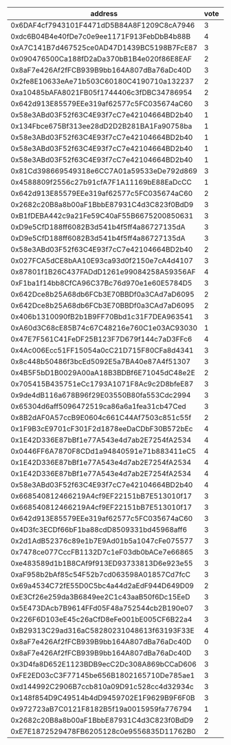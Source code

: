 address|vote|timestamp|signature
---|---|---|---
0x6DAF4cf7943101F4471dD5B84A8F1209C8cA7946|3|1601042972|0x0a01f38e20e4bec3a128acd299fa6abbd2ec12eaff9cfb4e9410bb9f08492ceb5fa36c8a7090165de37d34b9d62a0ed9d8b6948cf582e1863b42c8d574398c4e1c
0xdc6B04B4e40fDe7c0e9ee1171F913FebDbB4b88B|4|1601043277|0x71d38d244a7d64179ae5954a64f171b745cd5dcaff382415e30be55020076465233580a596a55d793a0b4f864d38c32c69da0f6ad0fac93f9a34e790f9d81da01b
0xA7C141B7d467525ce0AD47D1439BC5198B7FcE87|3|1601043437|0x3e67a224750d6c7f1d0eea3855807ffd18f3b97dc98c1c54aa0ed03982a3366d6125fbc171d8e51d6225afbdf6da524d604b9292b840b262b2d99632918775151c
0x090476500Ca188fD2aDa370bB1B4e020f86E8EAF|2|1601043610|0x9bfb962b366737b0925d18d31723bc65cecfc68d864c10ab99e4404789734ef90fbd848e78eccd841a8cee2df9a78f6dcde84183733861c236ab04bf1afa239d1b
0x8aF7e426Af2fFCB939B9bb164A807dBa76aDc40D|3|1601043716|0x5f505b9b117c145a219b9ae4ae02633c3e97fbdbb4d44b2e593fa8abd8ac06bb517f636527d9b6ea36c96d754ea52481cc47d7b9a0b2a35335b7246eaf1d904e1c
0x2fe8E10633eAe71b503C60180C4190710a132237|2|1601044272|0x138ffe9cc86ebf30ae224a107fdd4fb9fffb16de5fdd97688e025207a0303230169130fc05530fefb51b76198fc0ef6940698ef49aa5b5791195c108b926087b1c
0xa10485bAFA8021FB05f1744406c3fDBC34786954|2|1601044489|0xa07b9d0acdee4ebb88f23e5700312e4ab1065f7869d377474d7d178c74c4dca3168888b3ba3bfc84ce660e1b290ac2ac6acdd43beed6a80ff41b42bfde7c5b151c
0x642d913E85579EEe319af62577c5FC035674aC60|3|1601044514|0xcc0182b3e0dbc381e5ff181b294d11fcf88c9cbe20e2ea4a49589429d5dfbdf51e8a1c25fec8a1270fff8eb7e0256fe8c68bbfd66fa18a87d90c0c1316e5204c1b
0x58e3ABd03F52f63C4E93f7cC7e42104664BD2b40|1|1601045122|0xcc83b5af9065a34e006b883d5324072d964fb20ce2102d3836ec137a88367a8e15afb60d0a0b7c98bb7d0ac995516881c005b66ff77e88e97290e636dcb279e51b
0x134Fbce675Bf313ee28dD2D2B281BA1Fa90758ba|1|1601045235|0x930477eb44bf8e43730f8a4c225a0d3c426c88645a571765d0bf522471b3a5201ee8a66750cfbafe3316c0318724e44e74ec1357d3cad4fbd40be92c725692d91c
0x58e3ABd03F52f63C4E93f7cC7e42104664BD2b40|1|1601045273|0x391e180170a24d3295830bdb8c1aa31ee36fea3d5e61e2a0801953330359eb5a003171fc0be78580368f558c9b3aef00f7b255eac3a18826c706e4249c6bf4ff1b
0x58e3ABd03F52f63C4E93f7cC7e42104664BD2b40|1|1601045341|0xe375d98aeaf41e3391a4c5605fce5af9df1f055ea777a2553540d070351ecd055847d3886dfebfba8bef061af951a188c216e1baec1f91121b2546003540c4a21c
0x58e3ABd03F52f63C4E93f7cC7e42104664BD2b40|1|1601045399|0xbfc30a3f13910f1e3788be4442fe17ef5a287da44bfafa9a0c5e3a0102ab91fa57704ebc829c60a8fa04f34de6ec95c06fd0cead9f571b5f3c5cb1eb8872b7661c
0x81Cd398669549318e6CC7A01a59533eDe792d869|3|1601045516|0x4067992077dbe3edada4d2796b0a3348ede733b66dd413cbc7a289e01d9b398b0e1336c601836a442801b3b65dce4ecf5d62584b998b6cf065dd8ebdf25344e51b
0x4588809f2556c27b91cfA7F1A11169bE88EaDcCC|1|1601048782|0xf5bf6be84d521a6c6718f42a2987908bbf8f043f435eff211cfef58970f65a32748aae8bf5fc973c65d7d7c53fbd411058bd93717b97ee8d6d6db66cbf32f8be1b
0x642d913E85579EEe319af62577c5FC035674aC60|2|1601050639|0x16dbb1844dd4eb08b94b40305d4d55f82e91267a12b65d76c74a0f21d6ae959835f048cce6eceeef87e24693ea98847eaa8c3b0a922849055c31bc8defbae99b1b
0x2682c20B8a8b00aF1BbbE87931C4d3C823f0BdD9|3|1601052103|0xf6101b16001523261bf6ce45d1aea100fb6f7d4bbea144773c56c60371e280263668ca74a70c7cd71d5536be689e4d1628c537b3ce1ae79e3d35716c8ed842ed1b
0xB1fDEBA442c9a21Fe59C40aF55B6675200850631|3|1601053747|0xdb99308cc98d52ecec06fb058b3644b09370ed4931c7d4f7840dfb98c355f4770d0fece9c71a38403eaf34ced1522d4a8cab1f84548d69a2ceb0da7df1fed10e1c
0xD9e5CfD188ff6082B3d541b4f5ff4a86727135dA|3|1601056693|0x77638e09eda042b0d6bd62722dfb7f956028eca9f9da44bd2329874fe4eef7ad1cd94da1d6320faca6c292ca6692326095fdf85815efa8973e5deae9ed934d941b
0xD9e5CfD188ff6082B3d541b4f5ff4a86727135dA|3|1601056771|0x62e9d5fa1c55826a92e9951694e70b9d1f042c45239ab92b379f085c720f79dc47e3d47d44a53ac0277d6e7816ada046534521adf12f2a173d8ac50786ffe4fb1b
0x58e3ABd03F52f63C4E93f7cC7e42104664BD2b40|2|1601059736|0x6952f0176876d060d2f95f94259c5954a26324937f00bcbabfa2bfd760ea55c511e41f77e3305448988719d19ecbf60fee526a87e81fb8888ef2c7a243394d521c
0x027FCA5dCE8bAA10E93ca93d0f2150e7cA4d4107|3|1601059767|0x3c60abe921cbe98e9c5a1d0689f2b33df380dd66e7d5ed648a6b7ebd3d25f2a20951d7c630d31d1632a95001a7fac7db215d5ea04273b1e755033dae1cc1884b1b
0x87801f1B26C437FADdD1261e99084258A59356AF|4|1601060847|0x7cbcbb08a52f67b6bc9d5d64be4dbf578b094bd3f84db4e2905e38da44be801a4f91a653470070512d7bb5e1a692630028aaa8f5c28ed00f9e19735ba411835c1c
0xF1ba1f14bb8CfCA96C37Bc76d970e1e60E5784D5|3|1601074002|0xdd79c7a68bdea1b13bb4597644df218c4875f2c2ee007ac53b27295e4e88f6ce52ef8dd4d287dfbba6f073980139d7c40363e2b393d119acd2ff1f6dad3f55691b
0x642Dce8b25A68db6FCb3E70BBDf0a3CAd7aD6095|2|1601074604|0xd19c6289e371a9a5bca081a2b01d4595541139080c9d0757a5e59c10c51afd4c16d88c5f6396699d47129f81bc6b4289e76c3d51a167ec8ee00873989e8401571c
0x642Dce8b25A68db6FCb3E70BBDf0a3CAd7aD6095|2|1601075076|0xf3c994ccc8452f8b9068c9160c5ad0f66de49557c1946adb1dfc739af1c8656458a516cdd109dbedc6b5179866d5bfb56e46d27626dbd962f0c8c5f0942873a71c
0x406b1310090fB2b1B9FF70Bbd1c31F7DEA963541|3|1601077548|0x5982f32ea713f20e1e3d550b2d42a1c7cd16efc5003a27c1e57130bbac89cfce3f767e1bacd6fe9d7aacfa2490d39e57f69544c259bafbf50b485ada9df634801c
0xA60d3C68cE85B74c67C48216e760C1e03AC93030|1|1601079527|0x2214703c5c10e33dd23fb9cb408d8514ba69ac907e0ba3cb6ef91b03d6cea92e4f0dc2ac8acbd8e63b9247635c3575a5190a1fcc26cf188d6520c942cb51094f1b
0x47E7F561C41FeDF25B123F7D679f144c7aD3FFc6|4|1601079821|0x03abfeb7f518c0225aab12c476df0f53f9e1f5cf5f7dba6a7b22cd3e3e815eec63329197dcc3b05a7cf3a01013918582d8e4cd7656772b0bbf406fe93e5b962e1c
0x4Ac006Ecc51FF15054a0cC21D715F80CFa8d4341|3|1601086073|0x67f6d52336472322800a411d0a390f52db68817b57ba399d4bcc79ec9473161f5e8de05517c6af3712a645965deab3b35488e932c755b14c11f125d38fcff3d11c
0x8c448b50486f3bcEd5092E5a7BA40e87A4f51307|3|1601092209|0x53d6875f7f1cace998bc87815a550045cf306b630ce5fc20cae10c95995634a8791c1cdfac954e30a6ad011ea156493bc8960b41c86ab4e5e36f7a1359a7fd431b
0x4B5F5bD1B0029A00aA18B3BDBf6E71045dC48e2E|2|1601099596|0x1b7e129c5a3518e19fd2b87e1314e017919dcb0ae0e9cbd608f144af930b40a37a460fa304bb8abd107db2089094878e11a4090995d99870dd10a2384c5f66f41b
0x705415B435751eCc1793A1071F8Ac9c2D8bfeE87|3|1601101339|0xfdef340461fbcfa6c3ab0ff0f05f935ce30af91f217b0e9712ed0e8bef2ed4c55103eff370a57efe85caf133b160498b54fba3ee1b8fc9e733a24120909a75da1b
0x9de4dB116a678B96f29E03550B80fa553Cdc2994|3|1601106392|0x3098c3cc30e5120670bc47ddaafd3c248676575636c949e12c29c7aeff004e663327a21898275d48f557ff3abe3a324ec76e2c9f457b2207e1f463ae8eb439c11c
0x65304d6aff5096472519ca86a6a1fea31cb47Ced|3|1601108428|0x214256d1405a972ef0ed034371ae75dade6ebdb156be5e3d4dd9804f3c3eda944ae37a95387969bae6ff87140b33a9e6a60fdac1f1fd36b2c792dd248ecc1f071b
0x8B2dAF0A57ccB9E0604c661C44Af7503c851c55f|2|1601110161|0x46883fbd65e28bb8258ae2a9811ea63be52d49ae4df2339125211fe387c01fd1185c0a845f72a43f31f7b543a4cdb3588fbc45a2ef271d1e0935bb3f50eef3121b
0x1F9B3cE9701cF301F2d1878eeDaCDbF30B572bEc|4|1601111792|0xac9e3633f6d8d6b4aa197b8e23fec461528cce6766db50cf4be4eebe78cb6c2525bba902dc4ac4acba28c06afec6077bdd5fe81cefe774e9b6afa8ff8d2dea3a1c
0x1E42D336E87bBf1e77A543e4d7ab2E7254fA2534|4|1601119300|0x6aabdff884b2b0e39d05ed06b0785f18a5faf017820977a4cbe45370401efe5c13591156a984c7d2eebb13937e84b50ce71053bb2c1a2f81a9392c3985ceab231c
0x0446FF6A7870F8CDd1a94840591e71b883411eC5|4|1601119369|0x4f554b201aa91735025bff1bf4785edebd73ea185aee157201165253afe9b6e123c1feb746c9ea2d99cf4fc936f4253970ff0297388ab087e5c285763e6994a31c
0x1E42D336E87bBf1e77A543e4d7ab2E7254fA2534|4|1601119444|0x828ee0c5087faa23878b9b40708f15745dbd2919ea96a7207bd6c69e3951e5731b0a359dcff0ca8ab522e9454c343dc55356491d2a153c0bfc59ba9d8085db941c
0x1E42D336E87bBf1e77A543e4d7ab2E7254fA2534|4|1601119557|0x6aabd52831326cede6028413d658a568ae4c06dfe5596e6bca848a737284f278706917b06ab25063cb6b3e6af733b6e8ac1aa77d767b928c63b1e6d9806ee8bd1c
0x58e3ABd03F52f63C4E93f7cC7e42104664BD2b40|4|1601119637|0x3dfedf9252961dd2112511fbd5838fd5db590675e0a0f3a9d5b8283b381fd3cc42607547cf458c6799b5ae11c569a1c3203a151544744b247e440b1edfe660511b
0x668540812466219A4cf9EF22151bB7E513010f17|3|1601120686|0x5e92ff8000967c1322411f2eb5bc02b1ade4899a0dc416b739c514867a7eb5bb068adb3483e76969d01663f9af3ca0b35da1bcc4bdac1e2471c2ed3fea3488bb1b
0x668540812466219A4cf9EF22151bB7E513010f17|3|1601121419|0x51be67631b1c9e68f7e432a5bbceb2382216707799edd0f4c269d2694fde076106966cfefaaa0a993769d1c1b1591324b86fdacfcb4c3754111d58439216d1271c
0x642d913E85579EEe319af62577c5FC035674aC60|3|1601125259|0x30a2bed0c87a9faa008c34009ce18d05a78755f98896f721da3a2b422abdf4f95a7a437e9fb8a805fc7ef13ecd2e88a8eb4a10b098f879d02d2125962ce529b01b
0x4D3fc3ECDf66bF1ba88cdD8509331bd45968aff6|3|1601130194|0xb138b491d5bda9f617e28a416b13b8675a5824b0f039a540fc60274cb3437ca665b563c60a74cac908518af254b936be2ce92b2729e432ea80388dfeaa56a6f51b
0x2d1AdB52376c89e1b7E9Ad01b5a1047cFe075577|3|1601130484|0x9c75e9e4c642c743dd692b6682cddfa7715c02da6d51e81b338670b78681b21926801fb7a010c04d8b3818ab8ee0aa2ecaa17be4c5166945a2a7caea8483492b1b
0x7478ce077CccFB1132D7c1eF03db0bACe7e66865|3|1601132704|0xece8b3f4e7c4842cfa1a6483b33f13e0a57b3642fd10e7df06f7ffb7d9d2a21e5e2d109aef133857b76422e947e567948bb89ad0fb974f7a9473e0e1a1b93b841b
0xe483589d1b1B8CAf9f913ED93733813D6e923e55|3|1601139071|0x4d1acd9bbf6b8e8586c20555aa493746754732bbf73e57d713e36506f7048a61674ef9174057fdf2d7a3897a76396cff079020e1b1e1bd0d7c57d962d44722451c
0xaF958b2bAf85c54F52b7cd063598A01857Cd7fcC|3|1601140079|0xeeb1c7c2ee9f919528ce1d20bfa3ae7f3d22a1bb271e9e1d99b1688c294b51375ae9118037aa34a1e661ff22149ff3c83b1d1f6670eaf64cb818eb9ac1e860921b
0x69a4534C72fE55D0C5bc4a44d2aEdF944D649D09|2|1601147670|0x33f9c1c4ad1e4d5e0914af67aed2104de43faad54034a2750731dd73971dc6f83cd550ef958bbb885edff7d11bf63e904102d1c66bcbe47f00e04841af29bb761b
0xE3Cf26e259da3B6849ee2C1c43aaB50f6Dc15EeD|3|1601160164|0x535c21f2b1e15a8d74519454e785c6c67b20f4bcadcfb9019ae7ef2ac9c9c7fb67a091a1b376637ec5ebccc5962c1165452323bdb561292e36f1b653152cb4aa1c
0x5E473DAcb7B9614FFd05F48a752544cb2B190e07|3|1601177726|0x7ffedc6ccad19b7392667909a3000da7662021d2b6cfe14b1392e073550a76a4266879fd904e7aae241c83d1a620188550ae3819e7fb2691093eec927bc8dd861c
0x226F6D103eE45c26aCfD8eFe001bE005CF6B22a4|3|1601186325|0xef55721eb6841e0c42e1bcb062c7d709e6066cffc5d039e3bb0d5cd0bec9f8e86d1951dcd79563aae53f07b5a3e3f5368c79dd49833a2f3338a89f24266c80931c
0xB29313C29ad316aC58280231048613f63193F33E|4|1601189811|0x0cf4a3147fa444f41f13341c9871a7e148a3c7a0c7087be2e57e6e7c442984a37e8fc3087b0759e8da3955ee38efa4369cfbc0d92e053d70bd513ba68e04396d1b
0x8aF7e426Af2fFCB939B9bb164A807dBa76aDc40D|0|1601201642|0x0b87c076fe48bba6bdb3be05a8883934fb217e21cb006a18a2345d683a64226905927f8fb478f6fa454f509f96aa57d90ceca81f075451f2c85f9633655a33161b
0x8aF7e426Af2fFCB939B9bb164A807dBa76aDc40D|3|1601202279|0x071477e81146a6e140c6b530ba227eaa8cb9460366960bda094640fb25f4e1f70b2ca5ac5f25653efbf5302d238ac6b74a6dc3e2b028f9950b04166baae3618d1c
0x3D4fa8D652E1123BDB9ecC2Dc308A869bCCaD606|3|1601207931|0x27fc9a8e3ce08f1e827e776682b3b02a13f0131d4cfee367d8e064b6f5dbc3f815c6e3c7059f659cfc843f647479e769a3790a7468f159905973785c4ad53c371c
0xFE2ED03cC3F77145be656B1802165710De785ae1|3|1601208489|0xe1a603f617d128b57051874e2911a4ee3e4013a097c8f8c2c9dcd6ae60b4d32f0eb685af1f3964b457d3be9cf55d16af511cdb9c10b8d0e995a4d52f1c13da621b
0xd144992C2906B7ccb810a09D91c528cc4d32934c|3|1601215504|0xe28b3241f694083f816e3f49c8a652b575f65429ee22d04c1073d7f0bbf00e1b3c6b9fee11183b63fce0977c1d553b51d268f606dce59b7837a1fe8f6e6317b61b
0x148f854D9C49514b4dD9459702E1F9629B9F6F0B|3|1601216251|0xea01057c1b5c49da5eadfabea20746c497bc790f8bbc40d0a4b092bb92aa436517074954fb5ae12c08865b68306ac0ea493c76d45eb59a9cfcbc219a230db48c1b
0x972723aB7C0121F8182B5f19a0015959fa776794|1|1601272597|0x5524abedac86f919eccf5250a3e9d948de9b8f8025fd326a9caf8f81aced3449758464d0ba7020ee7176e575337004bff2c9c38545ac25ba5863db99b649c7b21c
0x2682c20B8a8b00aF1BbbE87931C4d3C823f0BdD9|2|1601278430|0x10027e1731186c7e89b4cf8feaf27104ce01ab28860f3658592ecdf93c184e505422eb16824b23e4ac5e9dd4218d68042822b37e6297a24ed7a4e6beebe0cafb1b
0xE7E1872529478FB6205128c0e9556835D11762B0|2|1601278521|0xfb32fd9ac194a9236117dfea6b74a3abbf0eba2ffc7bb482a4d836e14c61e9cf367539816d3dfa8468e66ca15d794d79b25ec3f9cfc781f2ea39c25203c864e81c